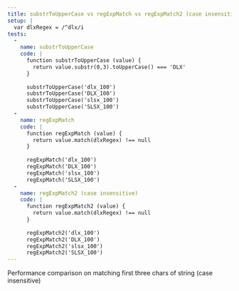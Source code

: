```yaml
---
title: substrToUpperCase vs regExpMatch vs regExpMatch2 (case insensitive)
setup: |
  var dlxRegex = /^dlx/i
tests:
  -
    name: substrToUpperCase
    code: |
      function substrToUpperCase (value) {
        return value.substr(0,3).toUpperCase() === 'DLX'
      }
      
      substrToUpperCase('dlx_100')
      substrToUpperCase('DLX_100')
      substrToUpperCase('slsx_100')
      substrToUpperCase('SLSX_100')
  -
    name: regExpMatch
    code: |
      function regExpMatch (value) {
        return value.match(dlxRegex) !== null
      }
      
      regExpMatch('dlx_100')
      regExpMatch('DLX_100')
      regExpMatch('slsx_100')
      regExpMatch('SLSX_100')
  -
    name: regExpMatch2 (case insensitive)
    code: |
      function regExpMatch2 (value) {
        return value.match(dlxRegex) !== null
      }
      
      regExpMatch2('dlx_100')
      regExpMatch2('DLX_100')
      regExpMatch2('slsx_100')
      regExpMatch2('SLSX_100')
---
```

Performance comparison on matching first three chars of string (case insensitive)
